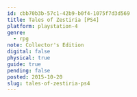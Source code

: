 ```yaml
---
id: cbb70b3b-57c1-42b9-b0f4-1075f7d3d569
title: Tales of Zestiria [PS4]
platform: playstation-4
genre:
  - rpg
note: Collector's Edition
digital: false
physical: true
guide: true
pending: false
posted: 2015-10-20
slug: tales-of-zestiria-ps4
---
```

